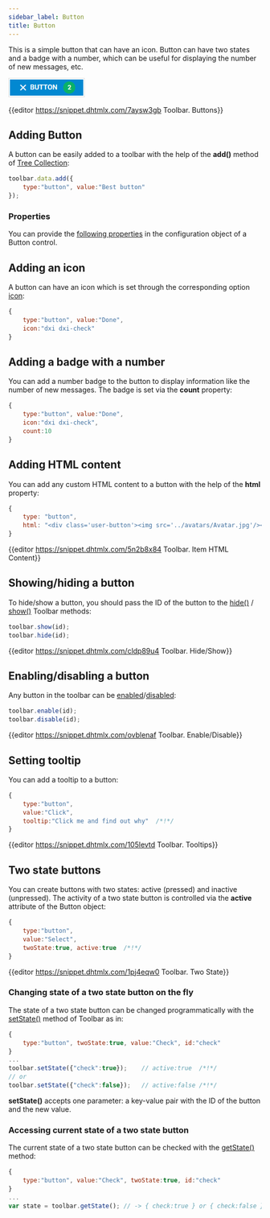 ```yaml
---
sidebar_label: Button
title: Button
---          
```


This is a simple button that can have an icon. Button can have two states and a badge with a number, which can be useful for displaying the number of new messages, etc.

![](../assets/toolbar/buttons.png)

{{editor	https://snippet.dhtmlx.com/7aysw3gb	Toolbar. Buttons}}

## Adding Button

A button can be easily added to a toolbar with the help of the **add()** method of [Tree Collection](tree_collection/api/refs/treecollection.md):

~~~js
toolbar.data.add({
    type:"button", value:"Best button"
});
~~~

### Properties

You can provide the [following properties](toolbar/api/api_button_properties.md) in the configuration object of a Button control.

## Adding an icon

A button can have an icon which is set through the corresponding option [icon](toolbar/customization.md#icons):

~~~js
{
    type:"button", value:"Done",
    icon:"dxi dxi-check"
}
~~~

## Adding a badge with a number

You can add a number badge to the button to display information like the number of new messages. The badge is set via the **count** property:

~~~js
{
    type:"button", value:"Done",
    icon:"dxi dxi-check",
    count:10
}
~~~

## Adding HTML content

You can add any custom HTML content to a button with the help of the **html** property:

~~~js
{
    type: "button",
    html: "<div class='user-button'><img src='../avatars/Avatar.jpg'/></div>",
}
~~~

{{editor	https://snippet.dhtmlx.com/5n2b8x84	Toolbar. Item HTML Content}}

## Showing/hiding a button 

To hide/show a button, you should pass the ID of the button to the [hide()](toolbar/api/toolbar_hide_method.md) / [show()](toolbar/api/toolbar_show_method.md) Toolbar methods:

~~~js
toolbar.show(id);
toolbar.hide(id);
~~~

{{editor	https://snippet.dhtmlx.com/cldp89u4	Toolbar. Hide/Show}}

## Enabling/disabling a button 

Any button in the toolbar can be [enabled](toolbar/api/toolbar_enable_method.md)/[disabled](toolbar/api/toolbar_disable_method.md):

~~~js
toolbar.enable(id);
toolbar.disable(id);
~~~

{{editor	https://snippet.dhtmlx.com/ovblenaf	Toolbar. Enable/Disable}}

## Setting tooltip

You can add a tooltip to a button:

~~~js
{
    type:"button", 
    value:"Click", 
    tooltip:"Click me and find out why"  /*!*/
}
~~~

{{editor	https://snippet.dhtmlx.com/105levtd	Toolbar. Tooltips}}

## Two state buttons

You can create buttons with two states: active (pressed) and inactive (unpressed). The activity of a two state button is controlled via the **active** attribute of the Button object:

~~~js
{
    type:"button", 
    value:"Select", 
    twoState:true, active:true  /*!*/
}
~~~

{{editor	https://snippet.dhtmlx.com/1pj4eqw0	Toolbar. Two State}}

### Changing state of a two state button on the fly

The state of a two state button can be changed programmatically with the [setState()](toolbar/api/toolbar_setstate_method.md) method of Toolbar as in:

~~~js
{
    type:"button", twoState:true, value:"Check", id:"check"
}
...
toolbar.setState({"check":true});    // active:true  /*!*/
// or
toolbar.setState({"check":false});   // active:false /*!*/
~~~

**setState()** accepts one parameter: a key-value pair with the ID of the button and the new value.

### Accessing current state of a two state button

The current state of a two state button can be checked with the [getState()](toolbar/api/toolbar_getstate_method.md) method:

~~~js
{
    type:"button", value:"Check", twoState:true, id:"check"
}
...
var state = toolbar.getState(); // -> { check:true } or { check:false } /*!*/
~~~
